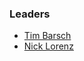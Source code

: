 ### Leaders
* [Tim Barsch](mailto:tim.barsch@owasp.org)
* [Nick Lorenz](mailto:tim.barsch@owasp.org)
